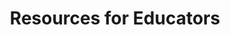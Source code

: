 ---
title: Resources for Educators
layout: about
permalink: /resources.html
# Edit the markdown on in this file to describe your collection
# Look in _includes/feature for options to easily add features to the page
---